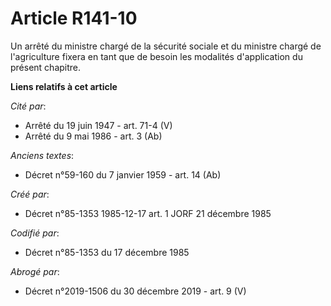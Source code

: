 # Article R141-10

Un arrêté du ministre chargé de la sécurité sociale et du ministre chargé de l'agriculture fixera en tant que de besoin les
modalités d'application du présent chapitre.

**Liens relatifs à cet article**

_Cité par_:

  - Arrêté du 19 juin 1947 - art. 71-4 (V)
  - Arrêté du 9 mai 1986 - art. 3 (Ab)

_Anciens textes_:

  - Décret n°59-160 du 7 janvier 1959 - art. 14 (Ab)

_Créé par_:

  - Décret n°85-1353 1985-12-17 art. 1 JORF 21 décembre 1985

_Codifié par_:

  - Décret n°85-1353 du 17 décembre 1985

_Abrogé par_:

  - Décret n°2019-1506 du 30 décembre 2019 - art. 9 (V)
